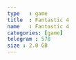 ```yaml
---
type   : game
title  : Fantastic 4
name   : Fantastic 4
categories: [game]
telegram : 578
size : 2.0 GB
---
```




